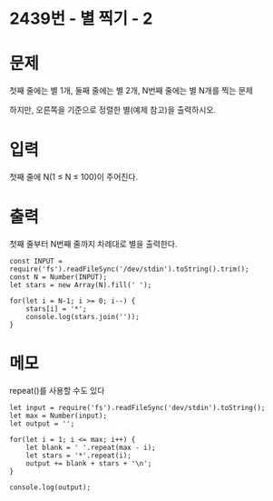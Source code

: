 # 2439번 - 별 찍기 - 2


# 문제
첫째 줄에는 별 1개, 둘째 줄에는 별 2개, N번째 줄에는 별 N개를 찍는 문제

하지만, 오른쪽을 기준으로 정렬한 별(예제 참고)을 출력하시오.

# 입력
첫째 줄에 N(1 ≤ N ≤ 100)이 주어진다.

# 출력
첫째 줄부터 N번째 줄까지 차례대로 별을 출력한다.
```
const INPUT = require('fs').readFileSync('/dev/stdin').toString().trim();
const N = Number(INPUT);
let stars = new Array(N).fill(' ');

for(let i = N-1; i >= 0; i--) {
    stars[i] = '*';
    console.log(stars.join('')); 
}
```

# 메모
repeat()를 사용할 수도 있다
```
let input = require('fs').readFileSync('dev/stdin').toString();
let max = Number(input);
let output = '';

for(let i = 1; i <= max; i++) {
    let blank = ' '.repeat(max - i);
    let stars = '*'.repeat(i);
    output += blank + stars + '\n';
}

console.log(output);
```
